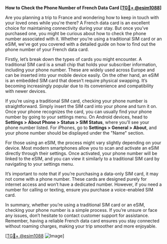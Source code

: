 **How to Check the Phone Number of French Data Card [[TG💪+ @esim1088](https://t.me/s/esim1088)]**

Are you planning a trip to France and wondering how to keep in touch with your loved ones while you're there? A French data card is an excellent choice for maintaining connectivity during your stay. But once you’ve purchased one, you might be curious about how to check the phone number associated with it. Whether you’re using a traditional SIM card or an eSIM, we’ve got you covered with a detailed guide on how to find out the phone number of your French data card.

Firstly, let’s break down the types of cards you might encounter. A traditional SIM card is a small chip that holds your subscriber information, including your phone number. These are widely used across Europe and can be inserted into your mobile device easily. On the other hand, an eSIM is an embedded SIM card that doesn’t require physical swapping. It’s becoming increasingly popular due to its convenience and compatibility with newer devices.

If you’re using a traditional SIM card, checking your phone number is straightforward. Simply insert the SIM card into your phone and turn it on. Once your phone recognizes the card, you can usually find your phone number by going to your settings menu. On Android devices, head to **Settings > About Phone > Status > SIM Status**, where you’ll see your phone number listed. For iPhones, go to **Settings > General > About**, and your phone number should be displayed under the "Name" section.

For those using an eSIM, the process might vary slightly depending on your device. Most modern smartphones allow you to scan and activate an eSIM directly through their settings. Once activated, your phone number will be linked to the eSIM, and you can view it similarly to a traditional SIM card by navigating to your settings menu.

It’s important to note that if you’re purchasing a data-only SIM card, it may not come with a phone number. These cards are designed purely for internet access and won’t have a dedicated number. However, if you need a number for calling or texting, ensure you purchase a voice-enabled SIM card.

In summary, whether you’re using a traditional SIM card or an eSIM, checking your phone number is a simple process. If you’re unsure or face any issues, don’t hesitate to contact customer support for assistance. Remember, having a reliable French data card ensures you stay connected without roaming charges, making your trip smoother and more enjoyable.

[[TG💪+ @esim1088](https://t.me/s/esim1088) ![Image](https://i.postimg.cc/Y0z9fWf4/image.png)]